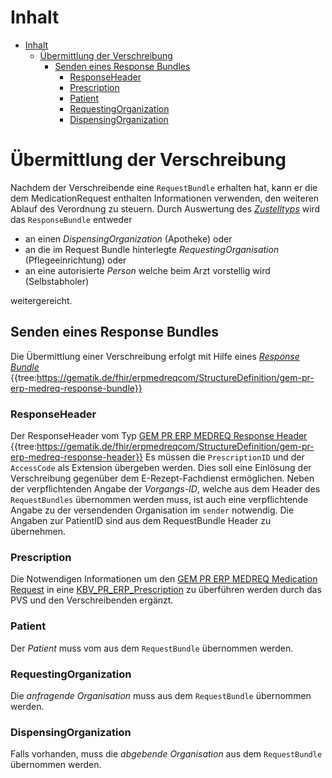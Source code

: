 # Inhalt

- [Inhalt](#inhalt)
  - [Übermittlung der Verschreibung](#Übermittlung-der-Verschreibung)
    - [Senden eines Response Bundles](#Senden-eines-Response-Bundles)
      - [ResponseHeader](#ResponseHeader)
      - [Prescription](#Prescription)
      - [Patient](Patient)
      - [RequestingOrganization](#RequestingOrganization)
      - [DispensingOrganization](#DispensingOrganization)

# Übermittlung der Verschreibung

Nachdem der Verschreibende eine `RequestBundle` erhalten hat, kann er die dem MedicationRequest enthalten Informationen verwenden, den weiteren Ablauf des Verordnung zu steuern. Durch Auswertung des  [_Zustelltyps_](https://simplifier.net/erezept-medicationrequest-communication/prescriptiondeliverytypecs) wird das `ResponseBundle` entweder
- an einen  _DispensingOrganization_  (Apotheke) oder
- an die im Request Bundle hinterlegte  _RequestingOrganisation_  (Pflegeeinrichtung) oder
- an eine autorisierte  _Person_  welche beim Arzt vorstellig wird (Selbstabholer)

weitergereicht.

## Senden eines Response Bundles
Die Übermittlung einer Verschreibung erfolgt mit Hilfe eines  _[Response Bundle](https://simplifier.net/erezept-medicationrequest-communication/gem_pr_erp_medreq_responsebundle)_
{{tree:https://gematik.de/fhir/erpmedreqcom/StructureDefinition/gem-pr-erp-medreq-response-bundle}}

### ResponseHeader

Der ResponseHeader vom Typ [GEM PR ERP MEDREQ Response Header](https://simplifier.net/erezept-medicationrequest-communication/gem_pr_erp_medreq_responseheader)
{{tree:https://gematik.de/fhir/erpmedreqcom/StructureDefinition/gem-pr-erp-medreq-response-header}}
Es müssen  die `PrescriptionID` und der `AccessCode` als Extension übergeben werden.
Dies soll eine Einlösung der Verschreibung gegenüber dem E-Rezept-Fachdienst ermöglichen.
Neben der verpflichtenden Angabe der _Vorgangs-ID_, welche aus dem Header des `RequestBundles` übernommen werden muss, ist auch eine verpflichtende Angabe zu der versendenden Organisation im `sender` notwendig.
Die Angaben zur PatientID sind aus dem RequestBundle Header zu übernehmen.

### Prescription

Die Notwendigen Informationen um den [GEM PR ERP MEDREQ Medication Request](https://simplifier.net/erezept-medicationrequest-communication/gem_pr_erp_medreq_medicationrequest)  in eine [KBV_PR_ERP_Prescription](https://simplifier.net/erezept/kbvprerpprescription) zu überführen werden durch das PVS und den Verschreibenden ergänzt.

### Patient

Der _Patient_ muss vom aus dem `RequestBundle` übernommen werden.

### RequestingOrganization

Die _anfragende Organisation_ muss aus dem `RequestBundle` übernommen werden.

### DispensingOrganization

Falls vorhanden, muss die _abgebende Organisation_ aus dem `RequestBundle` übernommen werden.
